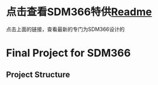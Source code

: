 # 点击查看SDM366特供[Readme](readme-cn.md)

点击上面的链接，查看最新的专门为SDM366设计的

# Final Project for SDM366

## Project Structure